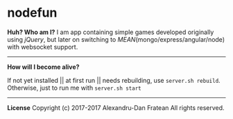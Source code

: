 # nodefun

**Huh? Who am I?**
I am app containing simple games developed originally using *jQuery*, but later on switching to *MEAN*(mongo/express/angular/node) with websocket support.


----------


**How will I become alive?**

If not yet installed || at first run || needs rebuilding, use `server.sh rebuild`. Otherwise, just to run me with `server.sh start`

----------

**License**
Copyright (c) 2017-2017 Alexandru-Dan Fratean
All rights reserved.
